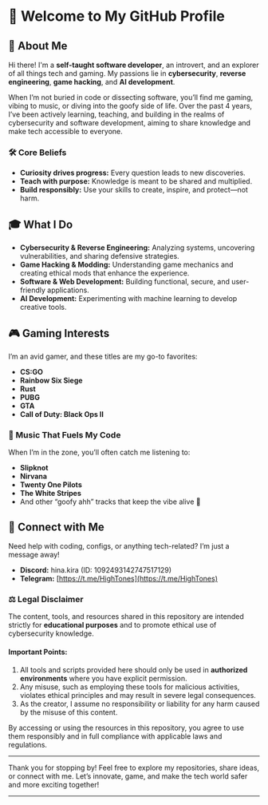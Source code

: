 # 👋 Welcome to My GitHub Profile  

## 🌟 About Me  
Hi there! I'm a **self-taught software developer**, an introvert, and an explorer of all things tech and gaming. My passions lie in **cybersecurity**, **reverse engineering**, **game hacking**, and **AI development**.  

When I’m not buried in code or dissecting software, you’ll find me gaming, vibing to music, or diving into the goofy side of life. Over the past 4 years, I’ve been actively learning, teaching, and building in the realms of cybersecurity and software development, aiming to share knowledge and make tech accessible to everyone.  

### 🛠️ Core Beliefs  
- **Curiosity drives progress:** Every question leads to new discoveries.  
- **Teach with purpose:** Knowledge is meant to be shared and multiplied.  
- **Build responsibly:** Use your skills to create, inspire, and protect—not harm.  

## 🎓 What I Do  
- **Cybersecurity & Reverse Engineering:** Analyzing systems, uncovering vulnerabilities, and sharing defensive strategies.  
- **Game Hacking & Modding:** Understanding game mechanics and creating ethical mods that enhance the experience.  
- **Software & Web Development:** Building functional, secure, and user-friendly applications.  
- **AI Development:** Experimenting with machine learning to develop creative tools.  

## 🎮 Gaming Interests  
I’m an avid gamer, and these titles are my go-to favorites:  
- **CS:GO**  
- **Rainbow Six Siege**  
- **Rust**  
- **PUBG**  
- **GTA**  
- **Call of Duty: Black Ops II**  

### 🎵 Music That Fuels My Code  
When I’m in the zone, you’ll often catch me listening to:  
- **Slipknot**  
- **Nirvana**  
- **Twenty One Pilots**  
- **The White Stripes**  
- And other “goofy ahh” tracks that keep the vibe alive 🎵  

## 🤝 Connect with Me  
Need help with coding, configs, or anything tech-related? I’m just a message away!  
- **Discord:** hina.kira (ID: 1092493142747517129)  
- **Telegram:** [https://t.me/HighTones](https://t.me/HighTones)  

### ⚖️ Legal Disclaimer  
The content, tools, and resources shared in this repository are intended strictly for **educational purposes** and to promote ethical use of cybersecurity knowledge.  

#### **Important Points:**  
1. All tools and scripts provided here should only be used in **authorized environments** where you have explicit permission.  
2. Any misuse, such as employing these tools for malicious activities, violates ethical principles and may result in severe legal consequences.  
3. As the creator, I assume no responsibility or liability for any harm caused by the misuse of this content.  

By accessing or using the resources in this repository, you agree to use them responsibly and in full compliance with applicable laws and regulations.  

---

Thank you for stopping by! Feel free to explore my repositories, share ideas, or connect with me. Let’s innovate, game, and make the tech world safer and more exciting together!  

---
